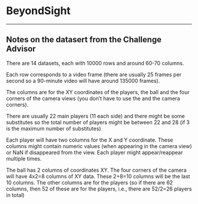 # BeyondSight

-----------------------------------
Notes on the datasert from the Challenge Advisor
-----------------------------------


There are 14 datasets, each with 10000 rows and around 60-70 columns.

Each row corresponds to a video frame (there are usually 25 frames per second so a 90-minute video will have around 135000 frames).

The columns are for the XY coordinates of the players, the ball and the four corners of the camera views (you don’t have to use the and the camera corners).

There are usually 22 main players (11 each side) and there might be some substitutes so the total number of players might be between 22 and 28 (if 3 is the maximum number of substitutes)

Each player will have two columns for the X and Y coordinate. These columns might contain numeric values (when appearing in the camera view) or NaN if disappeared from the view. Each player might appear/reappear multiple times.

The ball has 2 columns of coordinates XY. The four corners of the camera will have 4x2=8 columns of XY data. These 2+8=10 columns will be the last 10 columns. The other columns are for the players (so if there are 62 columns, then 52 of these are for the players, i.e., there are 52/2=26 players in total)

